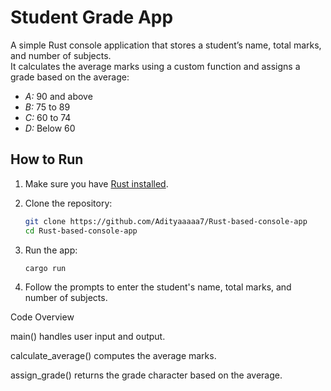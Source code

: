 # Student Grade App

A simple Rust console application that stores a student’s name, total marks, and number of subjects.  
It calculates the average marks using a custom function and assigns a grade based on the average:

- *A:* 90 and above  
- *B:* 75 to 89  
- *C:* 60 to 74  
- *D:* Below 60  

## How to Run

1. Make sure you have [Rust installed](https://rustup.rs/).

2. Clone the repository:

   ```bash
   git clone https://github.com/Adityaaaaa7/Rust-based-console-app
   cd Rust-based-console-app

3. Run the app: 

   ```bash
   cargo run


4. Follow the prompts to enter the student's name, total marks, and number of subjects.



Code Overview

main() handles user input and output.

calculate_average() computes the average marks.

assign_grade() returns the grade character based on the average.
